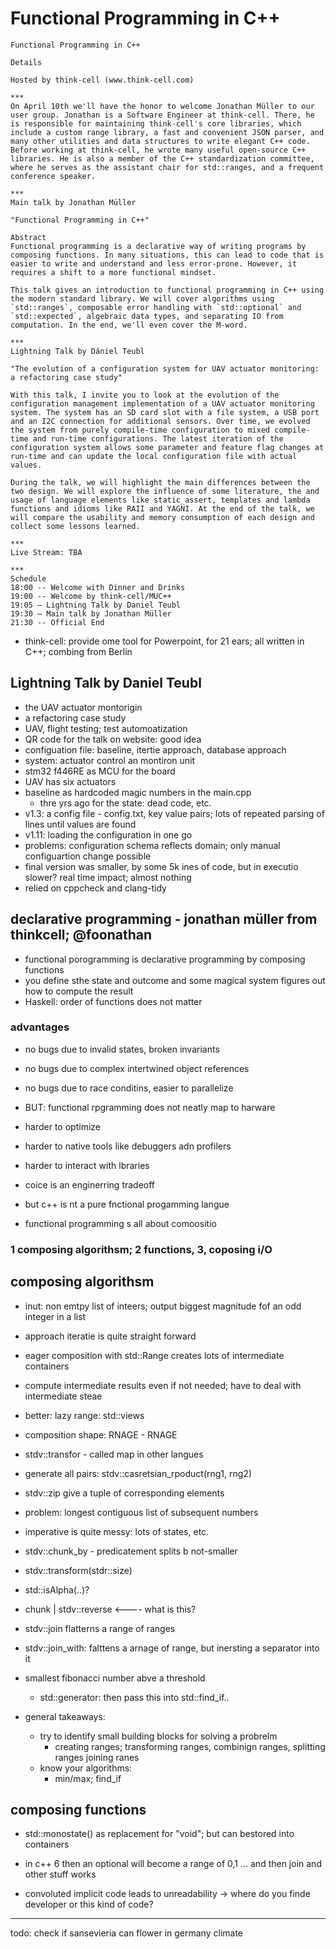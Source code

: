 # Functional Programming in C++

```
Functional Programming in C++

Details

Hosted by think-cell (www.think-cell.com)

***
On April 10th we'll have the honor to welcome Jonathan Müller to our user group. Jonathan is a Software Engineer at think-cell. There, he is responsible for maintaining think-cell's core libraries, which include a custom range library, a fast and convenient JSON parser, and many other utilities and data structures to write elegant C++ code. Before working at think-cell, he wrote many useful open-source C++ libraries. He is also a member of the C++ standardization committee, where he serves as the assistant chair for std::ranges, and a frequent conference speaker.

***
Main talk by Jonathan Müller

"Functional Programming in C++"

Abstract
Functional programming is a declarative way of writing programs by composing functions. In many situations, this can lead to code that is easier to write and understand and less error-prone. However, it requires a shift to a more functional mindset.

This talk gives an introduction to functional programming in C++ using the modern standard library. We will cover algorithms using `std::ranges`, composable error handling with `std::optional` and `std::expected`, algebraic data types, and separating IO from computation. In the end, we'll even cover the M-word.

***
Lightning Talk by Dániel Teubl

"The evolution of a configuration system for UAV actuator monitoring: a refactoring case study"

With this talk, I invite you to look at the evolution of the configuration management implementation of a UAV actuator monitoring system. The system has an SD card slot with a file system, a USB port and an I2C connection for additional sensors. Over time, we evolved the system from purely compile-time configuration to mixed compile-time and run-time configurations. The latest iteration of the configuration system allows some parameter and feature flag changes at run-time and can update the local configuration file with actual values.

During the talk, we will highlight the main differences between the two design. We will explore the influence of some literature, the and usage of language elements like static_assert, templates and lambda functions and idioms like RAII and YAGNI. At the end of the talk, we will compare the usability and memory consumption of each design and collect some lessons learned.

***
Live Stream: TBA

***
Schedule
18:00 -- Welcome with Dinner and Drinks
19:00 -- Welcome by think-cell/MUC++
19:05 — Lightning Talk by Daniel Teubl
19:30 — Main talk by Jonathan Müller
21:30 -- Official End
```

* think-cell: provide ome tool for Powerpoint, for 21 ears; all written in C++; combing from Berlin

## Lightning Talk by Daniel Teubl
* the UAV actuator montorigin
* a refactoring case study
* UAV, flight testing; test automoatization
* QR code for the talk on website: good idea
* configuation file: baseline, itertie approach, database approach
* system: actuator control an montiron unit
* stm32 f446RE as MCU for the board
* UAV has six actuators
* baseline as hardcoded magic numbers in the main.cpp
  * thre yrs ago for the state: dead code, etc.
* v1.3: a config file - config.txt, key value pairs; lots of repeated parsing of lines until values are found
* v1.11: loading the configuration in one go
* problems: configuration schema reflects domain; only manual configuartion change possible
* final version was smaller, by some 5k ines of code, but in executio slower? real time impact; almost nothing
* relied on cppcheck and clang-tidy


## declarative programming - jonathan müller from thinkcell; @foonathan
* functional porogramming is declarative programming by composing functions
* you define sthe state and outcome and some magical system figures out how to compute the result
* Haskell: order of functions does not matter
### advantages
* no bugs due to invalid states, broken invariants
* no bugs due to complex intertwined object references
* no bugs due to race conditins, easier to parallelize

* BUT: functional rpgramming does not neatly map to harware
* harder to optimize
* harder to native tools like debuggers adn profilers
* harder to interact with lbraries
* coice is an enginerring tradeoff

* but c++ is nt a pure fnctional progamming langue
* functional programming s all about comoositio
### 1 composing algorithsm; 2 functions, 3, coposing i/O
## composing algorithsm
* inut: non emtpy list of inteers; output biggest magnitude fof an odd integer in a list
* approach iteratie is quite straight forward
* eager composition with std::Range creates lots of intermediate containers
* compute intermediate results even if not needed; have to deal with intermediate steae
* better: lazy range: std::views
* composition shape: RNAGE - RNAGE
* stdv::transfor - called map in other langues
* generate all pairs: stdv::casretsian_rpoduct(rng1, rng2)
* stdv::zip give a tuple of corresponding elements
* problem: longest contiguous list of subsequent numbers
* imperative is quite messy: lots of states, etc.
* stdv::chunk_by - predicatement splits b not-smaller
* stdv::transform(stdr::size)
* std::isAlpha(..)?
* chunk | stdv::reverse <---- what is this?
* stdv::join flatterns a range of ranges
* stdv::join_with: falttens a arnage of range, but inersting a separator into it
* smallest fibonacci number abve a threshold
  * std::generator<in>: then pass this into std::find_if..

* general takeaways:
  * try to identify small building blocks for solving a probrelm
    * creating ranges; transforming ranges, combinign ranges, splitting ranges joining ranes
  * know your algorithms:
    * min/max; find_if

## composing functions
* std::monostate() as replacement for "void"; but can bestored into containers
* in c++ 6 then an optional will become a range of 0,1 ... and then join and other stuff works

* convoluted implicit code leads to unreadability -> where do you finde developer or this kind of code?
    
    
---

todo: check if sansevieria can flower in germany climate

